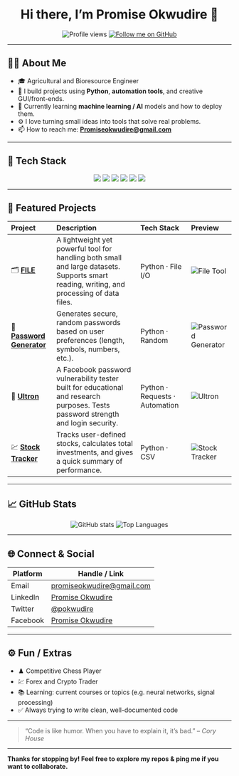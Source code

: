 <!-- Banner / Hero Image -->

<h1 align="center">Hi there, I’m Promise Okwudire 👋</h1>

<p align="center">
  <img src="https://komarev.com/ghpvc/?username=chidexzy&color=green" alt="Profile views"/>
  <a href="https://github.com/chidexzy">
    <img src="https://img.shields.io/github/followers/chidexzy?label=Follow&style=social" alt="Follow me on GitHub"/>
  </a>
</p>

---

## 🧑‍💻 About Me

- 🎓 Agricultural and Bioresource Engineer
- 🔭 I build projects using **Python**, **automation tools**, and creative GUI/front-ends.  
- 🌱 Currently learning **machine learning / AI** models and how to deploy them.  
- ⚙️ I love turning small ideas into tools that solve real problems.  
- 📫 How to reach me: **[Promiseokwudire@gmail.com](mailto:promiseokwudire@gmail.com)**  

---

## 🧰 Tech Stack  

<p align="center">
  <img src="https://img.shields.io/badge/Python-3776AB?style=for-the-badge&logo=python&logoColor=white"/>
  <img src="https://img.shields.io/badge/Git-F05032?style=for-the-badge&logo=git&logoColor=white"/>
  <img src="https://img.shields.io/badge/Tkinter-006400?style=for-the-badge&logo=python&logoColor=white"/>
  <img src="https://img.shields.io/badge/JSON-000000?style=for-the-badge&logo=json&logoColor=white"/>
  <img src="https://img.shields.io/badge/APIs-00599C?style=for-the-badge&logo=fastapi&logoColor=white"/>
  <img src="https://img.shields.io/badge/Linux-333333?style=for-the-badge&logo=linux&logoColor=white"/>
</p>

---

## 🚀 Featured Projects  

| Project | Description | Tech Stack | Preview |
|:--------|:-------------|:-----------|:--------|
| 🗂️ **[FILE](https://github.com/chidexzy/file)** | A lightweight yet powerful tool for handling both small and large datasets. Supports smart reading, writing, and processing of data files. | Python · File I/O | ![File Tool](https://img.shields.io/badge/Data-Processing-blue?style=flat-square) |
| 🔐 **[Password Generator](https://github.com/chidexzy/password-generator)** | Generates secure, random passwords based on user preferences (length, symbols, numbers, etc.). | Python · Random | ![Password Generator](https://img.shields.io/badge/Security-Tool-red?style=flat-square) |
| 🤖 **[Ultron](https://github.com/chidexzy/ultron)** | A Facebook password vulnerability tester built for educational and research purposes. Tests password strength and login security. | Python · Requests · Automation | ![Ultron](https://img.shields.io/badge/Security-Audit-orange?style=flat-square) |
| 💹 **[Stock Tracker](https://github.com/chidexzy/codealpha_tasks/blob/main/Stock%20Tracker.py)** | Tracks user-defined stocks, calculates total investments, and gives a quick summary of performance. | Python · CSV | ![Stock Tracker](https://img.shields.io/badge/Finance-Tracker-green?style=flat-square) |

---

## 📈 GitHub Stats

<p align="center">
  <img src="https://github-readme-stats.vercel.app/api?username=chidexzy&show_icons=true&theme=tokyonight" alt="GitHub stats"/>
  <img src="https://github-readme-stats.vercel.app/api/top-langs/?username=chidexzy&layout=compact&theme=tokyonight" alt="Top Languages"/>
</p>

---

## 🌐 Connect & Social

| Platform | Handle / Link |
|----------|-----------------|
| Email | promiseokwudire@gmail.com |
| LinkedIn | [Promise Okwudire](https://www.linkedin.com/in/promise-okwudire-2b418518b) |
| Twitter | [@pokwudire](https://twitter.com/pokwudire) |
| Facebook | [Promise Okwudire](https://www.facebook.com/promise.okwudire) |

---

## ⚙️ Fun / Extras

- ♟️ Competitive Chess Player
- 💹  Forex and Crypto Trader
- 📚 Learning: current courses or topics (e.g. neural networks, signal processing)  
- ✅ Always trying to write clean, well-documented code

---

> “Code is like humor. When you have to explain it, it’s bad.” – *Cory House*

---

**Thanks for stopping by! Feel free to explore my repos & ping me if you want to collaborate.**  

